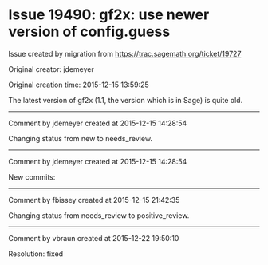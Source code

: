 # Issue 19490: gf2x: use newer version of config.guess

Issue created by migration from https://trac.sagemath.org/ticket/19727

Original creator: jdemeyer

Original creation time: 2015-12-15 13:59:25

The latest version of gf2x (1.1, the version which is in Sage) is quite old.


---

Comment by jdemeyer created at 2015-12-15 14:28:54

Changing status from new to needs_review.


---

Comment by jdemeyer created at 2015-12-15 14:28:54

New commits:


---

Comment by fbissey created at 2015-12-15 21:42:35

Changing status from needs_review to positive_review.


---

Comment by vbraun created at 2015-12-22 19:50:10

Resolution: fixed
